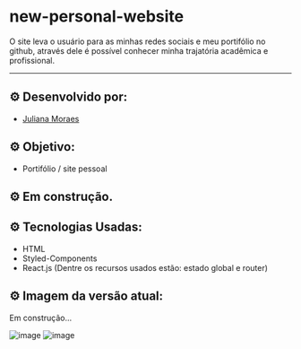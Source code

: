 # new-personal-website

O site leva o usuário para as minhas redes sociais e meu portifólio no github, através dele é possível conhecer minha trajatória acadêmica e profissional.

<hr/>

## ⚙️ Desenvolvido por: 
- [Juliana Moraes](https://github.com/jhmoraes)

## ⚙️ Objetivo:
- Portifólio / site pessoal

## ⚙️ Em construção.

## ⚙️ Tecnologias Usadas:
- HTML
- Styled-Components
- React.js (Dentre os recursos usados estão: estado global e router)


## ⚙️ Imagem da versão atual:
Em construção...

![image](https://user-images.githubusercontent.com/56547690/176330396-8798df97-7d4f-4882-9b3a-b2331b7f509e.png)
![image](https://user-images.githubusercontent.com/56547690/176330519-51b03ce4-6e91-4954-a2a5-d6e99c5f7335.png)



